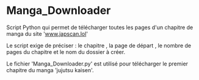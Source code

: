 # Manga_Downloader
Script Python qui permet de télécharger toutes les pages d'un chapitre de manga du site 'www.japscan.lol'

Le script exige de préciser : le chapitre , la page de départ , le nombre de pages du chapitre et le nom du dossier à créer.

Le fichier 'Manga_Downloader.py' est utilisé pour télécharger le premier chapitre du manga 'jujutsu kaisen'.
